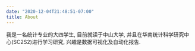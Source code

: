 ```yaml
---
date: "2020-12-04T21:48:51-07:00"
title: About
---
```


我是一名统计专业的大四学生, 目前就读于中山大学, 并且在华南统计科学研究中心(SC2S2)进行学习研究, 兴趣是数据可视化及自动化报告.
<!-- This is a "hello world" example website for the [**blogdown**](https://github.com/rstudio/blogdown) package. The theme was forked from [@jrutheiser/hugo-lithium-theme](https://github.com/jrutheiser/hugo-lithium-theme) and modified by [Yihui Xie](https://github.com/yihui/hugo-lithium). -->

